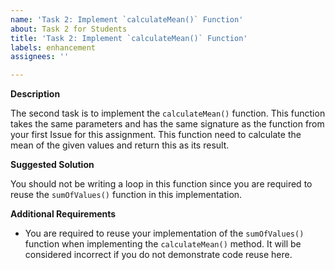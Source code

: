 ```yaml
---
name: 'Task 2: Implement `calculateMean()` Function'
about: Task 2 for Students
title: 'Task 2: Implement `calculateMean()` Function'
labels: enhancement
assignees: ''

---
```


**Description**

The second task is to implement the `calculateMean()` function.  This function takes the same parameters and has the same signature as the function from your first Issue for this assignment.  This function need to calculate the mean of the given values and return this as its result.


**Suggested Solution**

You should not be writing a loop in this function since you are required to reuse the `sumOfValues()` function in this implementation.

**Additional Requirements**

- You are required to reuse your implementation of the `sumOfValues()` function when implementing the `calculateMean()` method.  It will be considered incorrect if you do not demonstrate code reuse here.
